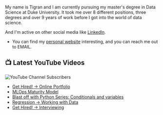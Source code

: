 My name is Tigran and I am currently pursuing my master's degree in Data Science at Duke University. It took me over 8 different positions, three degrees and over 9 years of work before I got into the world of data science.

And I'm active on other social media like [LinkedIn](https://www.linkedin.com/in/tigran-harutyunyan/).

- You can find my [personal website](https://example.com) interesting, and you can reach me out to EMAIL.


## 📺 Latest YouTube Videos

![YouTube Channel Subscribers](https://img.shields.io/youtube/channel/subscribers/UCt56bfntHoZFI60G5NIiTww?label=YouTube%20Subscribers&style=social)

<!-- YOUTUBE-VIDEOS-LIST:START -->
- [Get Hired! → Online Portfolio](https://www.youtube.com/watch?v=lz6ScLnZpW0)
- [MLOps Maturity Model](https://www.youtube.com/watch?v=0TUct3EvGd8)
- [Blast off with Python Series: Conditionals and variables](https://www.youtube.com/watch?v=1cIMLGUsYvA)
- [Regression → Working with Data](https://www.youtube.com/watch?v=11AnOn_OAcE)
- [Get Hired! → Interviewing](https://www.youtube.com/watch?v=mwACABWPzb4)
<!-- YOUTUBE-VIDEOS-LIST:END -->

<!--
**HarTigran/HarTigran** is a ✨ _special_ ✨ repository because its `README.md` (this file) appears on your GitHub profile.

Here are some ideas to get you started:

- 🔭 I’m currently working on ...
- 🌱 I’m currently learning ...
- 👯 I’m looking to collaborate on ...
- 🤔 I’m looking for help with ...
- 💬 Ask me about ...
- 📫 How to reach me: ...
- 😄 Pronouns: ...
- ⚡ Fun fact: ...
-->
